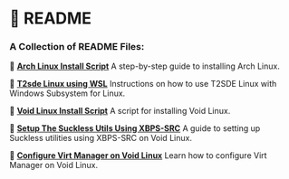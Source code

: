 # 🌟 **README**

### A Collection of README Files:

📜 **[Arch Linux Install Script](md_files/arch_install_script.md)**
A step-by-step guide to installing Arch Linux.

📜 **[T2sde Linux using WSL](md_files/t2sde_wsl.md)**
Instructions on how to use T2SDE Linux with Windows Subsystem for Linux.

📜 **[Void Linux Install Script](md_files/void_install_script.md)**
A script for installing Void Linux.

📜 **[Setup The Suckless Utils Using XBPS-SRC](md_files/void_src_suckless.md)**
A guide to setting up Suckless utilities using XBPS-SRC on Void Linux.

📜 **[Configure Virt Manager on Void Linux](md_files/void_virt_manager.md)**
Learn how to configure Virt Manager on Void Linux.
